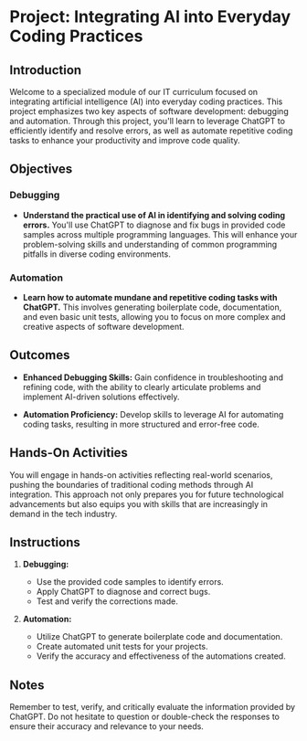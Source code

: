 # Project: Integrating AI into Everyday Coding Practices

## Introduction

Welcome to a specialized module of our IT curriculum focused on integrating artificial intelligence (AI) into everyday coding practices. This project emphasizes two key aspects of software development: debugging and automation. Through this project, you'll learn to leverage ChatGPT to efficiently identify and resolve errors, as well as automate repetitive coding tasks to enhance your productivity and improve code quality.

## Objectives

### Debugging
- **Understand the practical use of AI in identifying and solving coding errors.** You'll use ChatGPT to diagnose and fix bugs in provided code samples across multiple programming languages. This will enhance your problem-solving skills and understanding of common programming pitfalls in diverse coding environments.

### Automation
- **Learn how to automate mundane and repetitive coding tasks with ChatGPT.** This involves generating boilerplate code, documentation, and even basic unit tests, allowing you to focus on more complex and creative aspects of software development.

## Outcomes

- **Enhanced Debugging Skills:** Gain confidence in troubleshooting and refining code, with the ability to clearly articulate problems and implement AI-driven solutions effectively.

- **Automation Proficiency:** Develop skills to leverage AI for automating coding tasks, resulting in more structured and error-free code.

## Hands-On Activities

You will engage in hands-on activities reflecting real-world scenarios, pushing the boundaries of traditional coding methods through AI integration. This approach not only prepares you for future technological advancements but also equips you with skills that are increasingly in demand in the tech industry.

## Instructions

1. **Debugging:**
   - Use the provided code samples to identify errors.
   - Apply ChatGPT to diagnose and correct bugs.
   - Test and verify the corrections made.

2. **Automation:**
   - Utilize ChatGPT to generate boilerplate code and documentation.
   - Create automated unit tests for your projects.
   - Verify the accuracy and effectiveness of the automations created.

## Notes

Remember to test, verify, and critically evaluate the information provided by ChatGPT. Do not hesitate to question or double-check the responses to ensure their accuracy and relevance to your needs.

